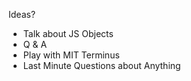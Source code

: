 Ideas?
- Talk about JS Objects
- Q & A
- Play with MIT Terminus
- Last Minute Questions about Anything